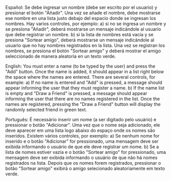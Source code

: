 Español:
Se debe ingresar un nombre (debe ser escrito por el usuario) y presionar el botón "Añadir". Una vez se añade el nombre, debe mostrarse ese nombre en una lista justo debajo del espacio donde se ingresan los nombres.
Hay varios controles, por ejemplo:
a) si no se ingresa un nombre y se presiona "Añadir", deberá mostrarse un mensaje indicándole al usuario que debe registrar un nombre.
b) si la lista de nombres está vacía y se presiona "Sortear amigo", deberá mostrarse un mensaje indicándole al usuario que no hay nombres registrados en la lista.
Una vez se registran los nombres, se presiona el botón "Sortear amigo" y deberá mostrar el amigo seleccionado de manera aleatoria en un texto verde.

English:
You must enter a name (to be typed by the user) and press the "Add" button. Once the name is added, it should appear in a list right below the space where the names are entered.
There are several controls, for example:
a) If no name is entered and "Add" is pressed, a message should appear informing the user that they must register a name.
b) If the name list is empty and "Draw a Friend" is pressed, a message should appear informing the user that there are no names registered in the list.
Once the names are registered, pressing the "Draw a Friend" button will display the randomly selected friend in green text.

Português:
É necessário inserir um nome (a ser digitado pelo usuário) e pressionar o botão "Adicionar". Uma vez que o nome seja adicionado, ele deve aparecer em uma lista logo abaixo do espaço onde os nomes são inseridos.
Existem vários controles, por exemplo:
a) Se nenhum nome for inserido e o botão "Adicionar" for pressionado, uma mensagem deve ser exibida informando o usuário de que ele deve registrar um nome.
b) Se a lista de nomes estiver vazia e o botão "Sortear amigo" for pressionado, uma mensagem deve ser exibida informando o usuário de que não há nomes registrados na lista.
Depois que os nomes forem registrados, pressionar o botão "Sortear amigo" exibirá o amigo selecionado aleatoriamente em texto verde.
